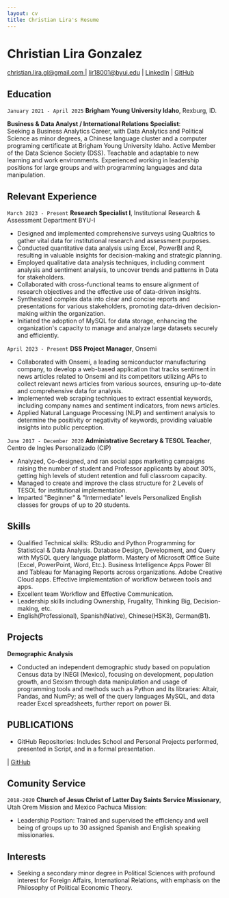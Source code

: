 ```yaml
---
layout: cv
title: Christian Lira's Resume
---
```

# Christian Lira Gonzalez

<div id="webaddress">
<a href="#">christian.lira.gl@gmail.com </a>
| <a href="#">lir18001@byui.edu</a>
| <a href="https://www.linkedin.com/in/christian-lira-6598341b9/">LinkedIn</a>
| <a href="https://github.com/ChristianLG2">GitHub</a>
</div>

## Education

`January 2021 - April 2025`
__Brigham Young University Idaho__, Rexburg, ID.

__Business & Data Analyst / International Relations Specialist__:     
Seeking a Business Analytics Career, with Data Analytics and Political Science as minor degrees, a Chinese language cluster and a computer programing certificate at Brigham Young University Idaho.  Active Member of the Data Science Society (DSS). Teachable and adaptable to new learning and work environments. Experienced working in leadership positions for large groups and with programming languages and data manipulation. 


## Relevant Experience 

`March 2023 - Present`
__Research Specialist I__, Institutional Research & Assessment Department BYU-I	
- Designed and implemented comprehensive surveys using Qualtrics to gather vital data for institutional research and assessment purposes.
- Conducted quantitative data analysis using Excel, PowerBI and R, resulting in valuable insights for decision-making and strategic planning.
- Employed qualitative data analysis techniques, including comment analysis and sentiment analysis, to uncover trends and patterns in Data for stakeholders.
- Collaborated with cross-functional teams to ensure alignment of research objectives and the effective use of data-driven insights.
- Synthesized complex data into clear and concise reports and presentations for various stakeholders, promoting data-driven decision-making within the organization.
- Initiated the adoption of MySQL for data storage, enhancing the organization's capacity to manage and analyze large datasets securely and efficiently.

`April 2023 - Present`
__DSS Project Manager__, Onsemi
- Collaborated with Onsemi, a leading semiconductor manufacturing company, to develop a web-based application that tracks sentiment in news articles related to Onsemi and its competitors utilizing APIs to collect relevant news articles from various sources, ensuring up-to-date and comprehensive data for analysis.
- Implemented web scraping techniques to extract essential keywords, including company names and sentiment indicators, from news articles.
- Applied Natural Language Processing (NLP) and sentiment analysis to determine the positivity or negativity of keywords, providing valuable insights into public perception.
 
`June 2017 - December 2020`
__Administrative Secretary & TESOL Teacher__, Centro de Ingles Personalizado (CIP) 
- Analyzed, Co-designed, and ran social apps marketing campaigns raising the number of student and Professor applicants by about 30%, getting high levels of student retention and full classroom capacity. 
- Managed to create and improve the class structure for 2 Levels of TESOL for institutional implementation.
- Imparted "Beginner" & "Intermediate" levels Personalized English classes for groups of up to 20 students.

## Skills 

- Qualified Technical skills: RStudio and Python Programming for Statistical & Data Analysis. Database Design, Development, and Query with MySQL query language platform. Mastery of Microsoft Office Suite (Excel, PowerPoint, Word, Etc.). Business Intelligence Apps Power BI and Tableau for Managing Reports across organizations. Adobe Creative Cloud apps. Effective implementation of workflow between tools and apps.
- Excellent team Workflow and Effective Communication.
- Leadership skills including Ownership, Frugality, Thinking Big, Decision-making, etc.
- English(Professional), Spanish(Native), Chinese(HSK3), German(B1).

## Projects

__Demographic Analysis__
- Conducted an independent demographic study based on population Census data by INEGI (Mexico), focusing on development,
population growth, and Sexism through data manipulation and usage of programming tools and methods such as Python and its
libraries: Altair, Pandas, and NumPy; as well of the query languages MySQL, and data reader Excel spreadsheets, further report on
power Bi.

## PUBLICATIONS

- GitHub Repositories: Includes School and Personal Projects performed, presented in Script, and in a formal presentation.
<div id="webaddress">
| <a href="https://github.com/ChristianLG2">GitHub</a>
</div>

## Comunity Service

`2018-2020`
__Church of Jesus Christ of Latter Day Saints Service Missionary__, Utah Orem Mission and Mexico Pachuca Mission:
- Leadership Position: Trained and supervised the efficiency and well being of groups up to 30 assigned Spanish and English speaking missionaries.

## Interests

- Seeking a secondary minor degree in Political Sciences with profound interest for Foreign Affairs, International Relations, with emphasis on the Philosophy of Political Economic Theory.
<!-- ### Footer
<!-- Last updated: May 2023 --> 



